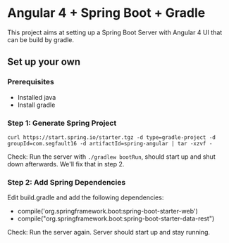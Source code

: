 # Angular 4 + Spring Boot + Gradle

This project aims at setting up a Spring Boot Server with Angular 4 UI that can be build by gradle.

## Set up your own

### Prerequisites

- Installed java
- Install gradle

### Step 1: Generate Spring Project

`curl https://start.spring.io/starter.tgz -d type=gradle-project -d groupId=com.segfault16 -d artifactId=spring-angular | tar -xzvf -`

Check: Run the server with `./gradlew bootRun`, should start up and shut down afterwards. We'll fix that in step 2.

### Step 2: Add Spring Dependencies

Edit build.gradle and add the following dependencies:

- compile('org.springframework.boot:spring-boot-starter-web')
- compile("org.springframework.boot:spring-boot-starter-data-rest")

Check: Run the server again. Server should start up and stay running.
